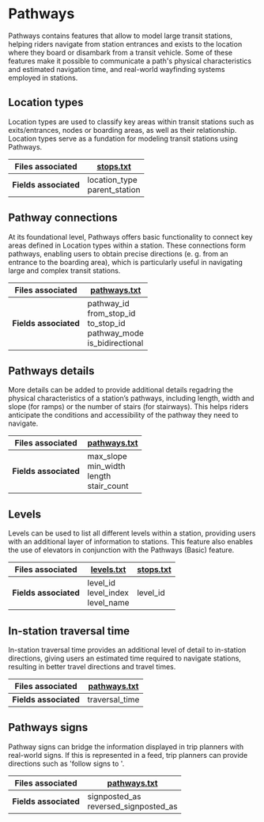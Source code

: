 #  Pathways
Pathways contains features that allow to model large transit stations, helping riders navigate from station entrances and exists to the location where they board or disambark from a transit vehicle. Some of these features make it possible to communicate a path's physical characteristics and estimated navigation time, and real-world wayfinding systems employed in stations.

## Location types

<div class="grid" markdown>

Location types are used to classify key areas within transit stations such as exits/entrances, nodes or boarding areas, as well as their relationship. Location types serve as a fundation for modeling transit stations using Pathways.

| Files associated      | [stops.txt](/schedule/reference/#stopstxt)                       |
|-----------------------|---------------------------------|
| **Fields associated** | location_type<br>parent_station |

</div>

## Pathway connections

<div class="grid" markdown>

At its foundational level, Pathways offers basic functionality to connect key areas defined in Location types within a station. These connections form pathways, enabling users to obtain precise directions (e. g. from an entrance to the boarding area), which is particularly useful in navigating large and complex transit stations.

| Files associated      | [pathways.txt](/schedule/reference/#pathwaystxt)                                                                 |
|-----------------------|------------------------------------------------------------------------------|
| **Fields associated** | pathway_id<br>from_stop_id<br>to_stop_id<br>pathway_mode<br>is_bidirectional |

</div>

## Pathways details

<div class="grid" markdown>

More details can be added to provide additional details regadring the physical characteristics of a station’s pathways, including length, width and slope (for ramps) or the number of stairs (for stairways). This helps riders anticipate the conditions and accessibility of the pathway they need to navigate.

| Files associated      | [pathways.txt](/schedule/reference/#pathwaystxt)                                    |
|-----------------------|-------------------------------------------------|
| **Fields associated** | max_slope<br>min_width<br>length<br>stair_count |

</div>

## Levels

<div class="grid" markdown>

Levels can be used to list all different levels within a station, providing users with an additional layer of information to stations. This feature also enables the use of elevators in conjunction with the Pathways (Basic) feature.

| Files associated      | [levels.txt](/schedule/reference/#levelstxt)                            | [stops.txt](/schedule/reference/#stopstxt) |
|-----------------------|---------------------------------------|-----------|
| **Fields associated** | level_id<br>level_index<br>level_name | level_id  |

</div>

## In-station traversal time

<div class="grid" markdown>

In-station traversal time provides an additional level of detail to in-station directions, giving users an estimated time required to navigate stations, resulting in better travel directions and travel times.

| Files associated      | [pathways.txt](/schedule/reference/#pathwaystxt)   |
|-----------------------|----------------|
| **Fields associated** | traversal_time |

</div>

## Pathways signs

<div class="grid" markdown>

Pathway signs can bridge the information displayed in trip planners with real-world signs. If this is represented in a feed, trip planners can provide directions such as 'follow signs to '. 

| Files associated      | [pathways.txt](/schedule/reference/#pathwaystxt)                            |
|-----------------------|-----------------------------------------|
| **Fields associated** | signposted_as<br>reversed_signposted_as |

</div>
